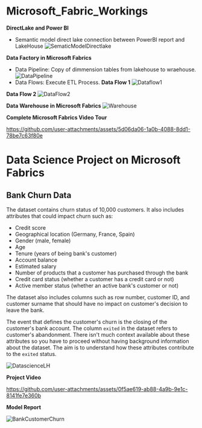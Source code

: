 # Microsoft_Fabric_Workings

**DirectLake and Power BI**
- Semantic model direct lake connection between PowerBI report and LakeHouse
![SematicModelDirectlake](https://github.com/user-attachments/assets/e56093f3-5ae3-43f5-97ab-a12553e42670)
  
**Data Factory in Microsoft Fabrics**
- Data Pipeline: Copy of dimmension tables from lakehouse to wraehouse.
![DataPipeline](https://github.com/user-attachments/assets/22ce23b6-5732-4569-8df8-d071eb4c67d6)
- Data Flows: Execute ETL Process.
**Data Flow 1**
  ![Dataflow1](https://github.com/user-attachments/assets/356f4d1f-b2ba-4a64-a075-b1604ea6cf16)

**Data Flow 2**
![DataFlow2](https://github.com/user-attachments/assets/ae62d351-6193-45d7-9b79-32900d91335b)

**Data Warehouse in Microsoft Fabrics**
![Warehouse](https://github.com/user-attachments/assets/1ffc9516-0ca1-4f06-9e57-5f014b02a8ea)

**Complete Microsoft Fabrics Video Tour**

https://github.com/user-attachments/assets/5d06da06-1a0b-4088-8dd1-78be7c63f80e


# Data Science Project on Microsoft Fabrics

## Bank Churn Data

The dataset contains churn status of 10,000 customers. It also includes attributes that could impact churn such as:

* Credit score
* Geographical location (Germany, France, Spain)
* Gender (male, female)
* Age
* Tenure (years of being bank's customer)
* Account balance
* Estimated salary
* Number of products that a customer has purchased through the bank
* Credit card status (whether a customer has a credit card or not)
* Active member status (whether an active bank's customer or not)

The dataset also includes columns such as row number, customer ID, and customer surname that should have no impact on customer's decision to leave the bank. 

The event that defines the customer's churn is the closing of the customer's bank account. The column `exited` in the dataset refers to customer's abandonment. There isn't much context available about these attributes so you have to proceed without having background information about the dataset. The aim is to understand how these attributes contribute to the `exited` status.


![DatascienceLH](https://github.com/user-attachments/assets/efc60130-f872-462a-8348-fe63a1e51a15)

**Project Video**

https://github.com/user-attachments/assets/0f5ae619-ab88-4a9b-9e1c-8141fe7e360b

**Model Report**

![BankCustomerChurn](https://github.com/user-attachments/assets/ccfe18aa-4694-49b0-8c71-6ce3044e5874)

